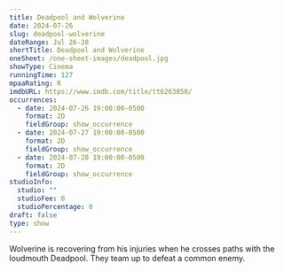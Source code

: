 ```yaml
---
title: Deadpool and Wolverine
date: 2024-07-26
slug: deadpool-wolverine
dateRange: Jul 26-28
shortTitle: Deadpool and Wolverine
oneSheet: /one-sheet-images/deadpool.jpg
showType: Cinema
runningTime: 127
mpaaRating: R
imdbURL: https://www.imdb.com/title/tt6263850/
occurrences:
  - date: 2024-07-26 19:00:00-0500
    format: 2D
    fieldGroup: show_occurrence
  - date: 2024-07-27 19:00:00-0500
    format: 2D
    fieldGroup: show_occurrence
  - date: 2024-07-28 19:00:00-0500
    format: 2D
    fieldGroup: show_occurrence
studioInfo:
  studio: ""
  studioFee: 0
  studioPercentage: 0
draft: false
type: show
---
```

Wolverine is recovering from his injuries when he crosses paths with the loudmouth Deadpool. They team up to defeat a common enemy.
